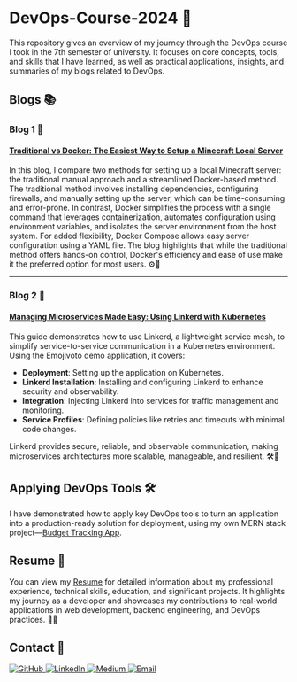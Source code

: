 # DevOps-Course-2024 🚀  
This repository gives an overview of my journey through the DevOps course I took in the 7th semester of university. It focuses on core concepts, tools, and skills that I have learned, as well as practical applications, insights, and summaries of my blogs related to DevOps.

## Blogs 📚  

### Blog 1 📝  
#### [Traditional vs Docker: The Easiest Way to Setup a Minecraft Local Server](https://medium.com/@moazfarrukh/traditional-vs-docker-the-easiest-way-to-setup-a-minecraft-local-server)  
In this blog, I compare two methods for setting up a local Minecraft server: the traditional manual approach and a streamlined Docker-based method. The traditional method involves installing dependencies, configuring firewalls, and manually setting up the server, which can be time-consuming and error-prone. In contrast, Docker simplifies the process with a single command that leverages containerization, automates configuration using environment variables, and isolates the server environment from the host system. For added flexibility, Docker Compose allows easy server configuration using a YAML file. The blog highlights that while the traditional method offers hands-on control, Docker's efficiency and ease of use make it the preferred option for most users. ⚙️🐳  

---

### Blog 2 📝  
#### [Managing Microservices Made Easy: Using Linkerd with Kubernetes](https://medium.com/@moazfarrukh/managing-microservices-made-easy-using-linkerd-with-kubernetes)  
This guide demonstrates how to use Linkerd, a lightweight service mesh, to simplify service-to-service communication in a Kubernetes environment. Using the Emojivoto demo application, it covers:  
- **Deployment**: Setting up the application on Kubernetes.  
- **Linkerd Installation**: Installing and configuring Linkerd to enhance security and observability.  
- **Integration**: Injecting Linkerd into services for traffic management and monitoring.  
- **Service Profiles**: Defining policies like retries and timeouts with minimal code changes.  

Linkerd provides secure, reliable, and observable communication, making microservices architectures more scalable, manageable, and resilient. 🛠️🔧  

## Applying DevOps Tools 🛠️
I have demonstrated how to apply key DevOps tools to turn an application into a production-ready solution for deployment, using my own MERN stack project—[Budget Tracking App](./budget-tracking-app).  
## Resume 📄  
You can view my [Resume](./Resume.md) for detailed information about my professional experience, technical skills, education, and significant projects. It highlights my journey as a developer and showcases my contributions to real-world applications in web development, backend engineering, and DevOps practices. 👨‍💻  

## Contact 📩  
<a href="https://github.com/moazfarrukh" target="_blank">
    <img src="https://img.shields.io/badge/GitHub-181717?style=for-the-badge&logo=github&logoColor=white" alt="GitHub">
</a>
<a href="https://www.linkedin.com/in/moazfarrukh/" target="_blank">
    <img src="https://img.shields.io/badge/LinkedIn-0A66C2?style=for-the-badge&logo=linkedin&logoColor=white" alt="LinkedIn">
</a>
<a href="https://medium.com/@moazfarrukh/" target="_blank">
    <img src="https://img.shields.io/badge/Medium-000000?style=for-the-badge&logo=medium&logoColor=white" alt="Medium">
</a>
<a href="mailto:maazfarrukh@gmail.com" target="_blank">
    <img src="https://img.shields.io/badge/Email-D14836?style=for-the-badge&logo=gmail&logoColor=white" alt="Email">
</a>
